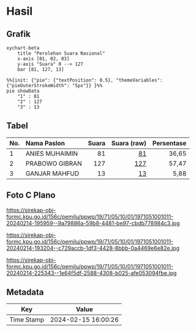 # Hasil

## Grafik

```mermaid
xychart-beta
    title "Perolehan Suara Nasional"
    x-axis [01, 02, 03]
    y-axis "Suara" 0 --> 127
    bar [81, 127, 13]
```

```mermaid
%%{init: {"pie": {"textPosition": 0.5}, "themeVariables": {"pieOuterStrokeWidth": "5px"}} }%%
pie showData
    "1" : 81
    "2" : 127
    "3" : 13
```

## Tabel

| No. | Nama Paslon    | Suara | Suara (raw) | Persentase |
|:--- |:-------------- | -----:| -----------:| ----------:|
| 1   | ANIES MUHAIMIN | 81    | [81][p-1]   | 36,65      |
| 2   | PRABOWO GIBRAN | 127   | [127][p-2]  | 57,47      |
| 3   | GANJAR MAHFUD  | 13    | [13][p-3]   | 5,88       |


[p-1]: https://github.com/gigit-pemilu/pemilu-2024/blob/main/pilpres/hitung-suara/sub/19-kepulauan-bangka-belitung/sub/71-kota-pangkal-pinang/sub/05-gerunggang/sub/1001-taman-bunga/sub/011-tps/sub/paslon-1.txt
[p-2]: https://github.com/gigit-pemilu/pemilu-2024/blob/main/pilpres/hitung-suara/sub/19-kepulauan-bangka-belitung/sub/71-kota-pangkal-pinang/sub/05-gerunggang/sub/1001-taman-bunga/sub/011-tps/sub/paslon-2.txt
[p-3]: https://github.com/gigit-pemilu/pemilu-2024/blob/main/pilpres/hitung-suara/sub/19-kepulauan-bangka-belitung/sub/71-kota-pangkal-pinang/sub/05-gerunggang/sub/1001-taman-bunga/sub/011-tps/sub/paslon-3.txt

## Foto C Plano

https://sirekap-obj-formc.kpu.go.id/156c/pemilu/ppwp/19/71/05/10/01/1971051001011-20240214-195959--9a79886a-59b8-4481-be97-cbdb778984c3.jpg

https://sirekap-obj-formc.kpu.go.id/156c/pemilu/ppwp/19/71/05/10/01/1971051001011-20240214-193204--c729accb-1df3-4428-8bbb-0a4469e6e82e.jpg

https://sirekap-obj-formc.kpu.go.id/156c/pemilu/ppwp/19/71/05/10/01/1971051001011-20240214-225343--1e64f5df-2588-4308-b025-afe053094fbe.jpg


## Metadata

| Key        | Value               |
| ---------- | ------------------- |
| Time Stamp | 2024-02-15 16:00:26 |



